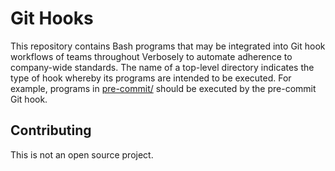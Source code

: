 # Git Hooks

This repository contains Bash programs that may be integrated into Git hook
workflows of teams throughout Verbosely to automate adherence to company-wide
standards. The name of a top-level directory indicates the type of hook whereby
its programs are intended to be executed. For example, programs in
[pre-commit/](pre-commit/) should be executed by the pre-commit Git hook.

## Contributing

This is not an open source project.
